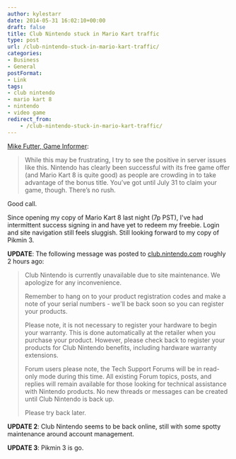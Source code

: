 ```yaml
---
author: kylestarr
date: 2014-05-31 16:02:10+00:00
draft: false
title: Club Nintendo stuck in Mario Kart traffic
type: post
url: /club-nintendo-stuck-in-mario-kart-traffic/
categories:
- Business
- General
postFormat:
- Link
tags:
- club nintendo
- mario kart 8
- nintendo
- video game
redirect_from:
    - /club-nintendo-stuck-in-mario-kart-traffic/
---
```


[Mike Futter, Game Informer](http://www.gameinformer.com/b/news/archive/2014/05/30/club-nintendo-screeches-to-halt-on-mario-kart-8-registrations.aspx):

> While this may be frustrating, I try to see the positive in server issues like this. Nintendo has clearly been successful with its free game offer (and Mario Kart 8 is quite good) as people are crowding in to take advantage of the bonus title. You’ve got until July 31 to claim your game, though. There’s no rush.

Good call.

Since opening my copy of Mario Kart 8 last night (7p PST), I've had intermittent success signing in and have yet to redeem my freebie. Login and site navigation still feels sluggish. Still looking forward to my copy of Pikmin 3.

**UPDATE**: The following message was posted to [club.nintendo.com](https://club.nintendo.com) roughly 2 hours ago:

> Club Nintendo is currently unavailable due to site maintenance.
> We apologize for any inconvenience.
>
> Remember to hang on to your product registration codes and make a note of your serial numbers - we'll be back soon so you can register your products.
> 
> Please note, it is not necessary to register your hardware to begin your warranty. This is done automatically at the retailer when you purchase your product. However, please check back to register your products for Club Nintendo benefits, including hardware warranty extensions.
> 
> Forum users please note, the Tech Support Forums will be in read-only mode during this time. All existing Forum topics, posts, and replies will remain available for those looking for technical assistance with Nintendo products. No new threads or messages can be created until Club Nintendo is back up.
> 
> Please try back later.

**UPDATE 2**: Club Nintendo seems to be back online, still with some spotty maintenance around account management.

**UPDATE 3**: Pikmin 3 is go.